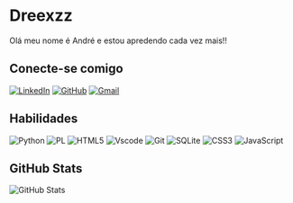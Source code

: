 
# Dreexzz
Olá meu nome é André e estou apredendo cada vez mais!!

## Conecte-se comigo
[![LinkedIn](https://img.shields.io/badge/LinkedIn-100000?style=for-the-badge&logo=linkedin&logoColor=fff)](https://www.linkedin.com/in//andré-fernandes-bessa/)
[![GitHub](https://img.shields.io/badge/GitHub-100000?style=for-the-badge&logo=github&logoColor=white)](https://github.com/Dreexzz)
[![Gmail](https://img.shields.io/badge/Gmail-100000?style=for-the-badge&logo=gmail&logoColor=fff)](mailto:dezinhobessa@gmail.com)

## Habilidades
![Python](https://img.shields.io/badge/python-100000?style=for-the-badge&logo=python&logoColor=fff)
![PL](https://img.shields.io/badge/PL%2FSQL-fff?style=for-the-badge&logo=oracle&logoColor=fff&labelColor=100000&color=100000)
![HTML5](https://img.shields.io/badge/HTML5-100000?style=for-the-badge&logo=html5&logoColor=fff)
![Vscode](https://img.shields.io/badge/Vscode-100000?style=for-the-badge&logo=visual-studio-code&logoColor=white) ![Git](https://img.shields.io/badge/GIT-100000?style=for-the-badge&logo=git&logoColor=white)  ![SQLite](https://img.shields.io/badge/SQLite-100000?style=for-the-badge&logo=sqlite&logoColor=fff) ![CSS3](https://img.shields.io/badge/CSS3-100000?style=for-the-badge&logo=css3&logoColor=white) ![JavaScript](https://img.shields.io/badge/JavaScript-100000?style=for-the-badge&logo=javascript&logoColor=fff)
## GitHub Stats
![GitHub Stats](https://github-readme-stats.vercel.app/api?username=Dreexzz&theme=transparent&bg_color=000&border_color=ffff&show_icons=true&icon_color=ffff&title_color=ffff&text_color=FFF)
